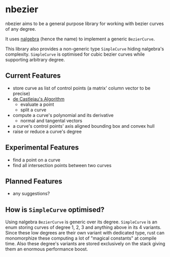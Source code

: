 # nbezier
nbezier aims to be a general purpose library for working with bezier curves of any degree.

It uses [nalgebra](https://nalgebra.org/) (hence the name) to implement a generic `BezierCurve`.

This library also provides a non-generic type `SimpleCurve` hiding nalgebra's complexity.
`SimpleCurve` is optimised for cubic bezier curves while supporting arbitrary degree.

## Current Features
- store curve as list of control points (a matrix' column vector to be precise)
- [de Castlejau's Algorithm](https://en.wikipedia.org/wiki/De_Casteljau%27s_algorithm)
  - evaluate a point
  - split a curve
- compute a curve's polynomial and its derivative
  - normal and tangental vectors
- a curve's control points' axis aligned bounding box and convex hull
- raise or reduce a curve's degree

## Experimental Features
- find a point on a curve
- find all intersection points between two curves

## Planned Features
- any suggestions?

## How is `SimpleCurve` optimised?

Using nalgebra `BezierCurve` is generic over its degree.
`SimpleCurve` is an enum storing curves of degree 1, 2, 3 and anything above in its 4 variants.
Since these low degrees are their own variant with dedicated type, rust can monomorphize these
computing a lot of "magical constants" at compile time.
Also these degree's variants are stored exclusively on the stack
giving them an enormous performance boost.
